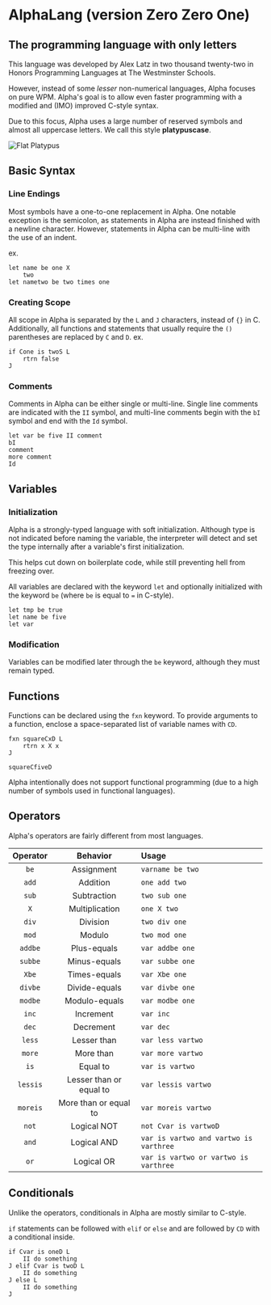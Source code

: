
# AlphaLang (version Zero Zero One)

## The programming language with only letters

This language was developed by Alex Latz in two thousand twenty-two
in Honors Programming Languages at The Westminster Schools.

However, instead of some *lesser* non-numerical languages,
Alpha focuses on pure WPM.
Alpha's goal is to allow even faster programming with a
modified and (IMO) improved C-style syntax.

Due to this focus, Alpha uses a large number of reserved symbols and
almost all uppercase letters. We call this style **platypuscase**.

![Flat Platypus](https://www.nhm.ac.uk/content/dam/nhmwww/discover/platypus-puzzle/platypus-full-width.jpg.thumb.1160.1160.jpg)

## Basic Syntax

### Line Endings

Most symbols have a one-to-one replacement in Alpha. One notable exception is the semicolon, as statements in Alpha are instead finished with a newline character.
However, statements in Alpha can be multi-line with the use of an indent.

ex. 
```
let name be one X
    two
let nametwo be two times one
```

### Creating Scope

All scope in Alpha is separated by the `L` and `J` characters, instead of `{}` in C. 
Additionally, all functions and statements that usually require the `()` parentheses are replaced by `C` and `D`.
ex. 
```
if Cone is twoS L
    rtrn false
J
```

### Comments

Comments in Alpha can be either single or multi-line. 
Single line comments are indicated with the `II` symbol, and multi-line comments begin with the `bI` symbol and end with the `Id` symbol.

```
let var be five II comment
bI 
comment
more comment
Id
```

## Variables

### Initialization

Alpha is a strongly-typed language with soft initialization.
Although type is not indicated before naming the variable, the interpreter
will detect and set the type internally after a variable's first initialization.

This helps cut down on boilerplate code, while still 
preventing hell from freezing over.

All variables are declared with the keyword `let` and optionally initialized with the keyword `be` (where `be` is equal to `=` in C-style).

```
let tmp be true  
let name be five
let var
```

### Modification

Variables can be modified later through the `be` keyword, although they must remain typed.

## Functions

Functions can be declared using the `fxn` keyword. To provide arguments to a function, enclose a space-separated list of variable names with `CD`.

```
fxn squareCxD L
    rtrn x X x
J

squareCfiveD
```

Alpha intentionally does not support functional programming (due to a high number of symbols used in functional languages).

## Operators

Alpha's operators are fairly different from most languages.

| Operator |         Behavior        |                  Usage                 |
|:--------:|:-----------------------:|:---------------------------------------|
|   `be`   |        Assignment       |            `varname be two`            |
|   `add`  |         Addition        |              `one add two`             |
|   `sub`  |       Subtraction       |              `two sub one`             |
|    `X`   |      Multiplication     |               `one X two`              |
|   `div`  |         Division        |              `two div one`             |
|   `mod`  |          Modulo         |              `two mod one`             |
|  `addbe` |       Plus-equals       |             `var addbe one`            |
|  `subbe` |       Minus-equals      |             `var subbe one`            |
|   `Xbe`  |       Times-equals      |              `var Xbe one`             |
|  `divbe` |      Divide-equals      |             `var divbe one`            |
|  `modbe` |      Modulo-equals      |             `var modbe one`            |
|   `inc`  |        Increment        |                `var inc`               |
|   `dec`  |        Decrement        |                `var dec`               |
|  `less`  |       Lesser than       |            `var less vartwo`           |
|  `more`  |        More than        |            `var more vartwo`           |
|   `is`   |         Equal to        |             `var is vartwo`            |
| `lessis` | Lesser than or equal to |           `var lessis vartwo`          |
| `moreis` |  More than or equal to  |           `var moreis vartwo`          |
|   `not`  |       Logical NOT       |          `not Cvar is vartwoD`         |
|   `and`  |       Logical AND       | `var is vartwo and vartwo is varthree` |
|   `or`   |        Logical OR       |  `var is vartwo or vartwo is varthree` |

## Conditionals

Unlike the operators, conditionals in Alpha are mostly similar to C-style.

`if` statements can be followed with `elif` or `else` and are followed by `CD` with a conditional inside. 

```
if Cvar is oneD L
    II do something
J elif Cvar is twoD L
    II do something
J else L
    II do something
J
```



